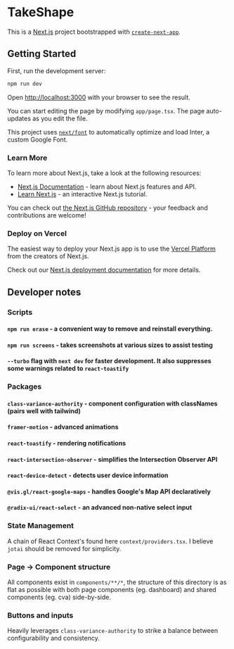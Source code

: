 # TakeShape

This is a [Next.js](https://nextjs.org/) project bootstrapped with [`create-next-app`](https://github.com/vercel/next.js/tree/canary/packages/create-next-app).

## Getting Started

First, run the development server:

```bash
npm run dev
```

Open [http://localhost:3000](http://localhost:3000) with your browser to see the result.

You can start editing the page by modifying `app/page.tsx`. The page auto-updates as you edit the file.

This project uses [`next/font`](https://nextjs.org/docs/basic-features/font-optimization) to automatically optimize and load Inter, a custom Google Font.

### Learn More

To learn more about Next.js, take a look at the following resources:

- [Next.js Documentation](https://nextjs.org/docs) - learn about Next.js features and API.
- [Learn Next.js](https://nextjs.org/learn) - an interactive Next.js tutorial.

You can check out [the Next.js GitHub repository](https://github.com/vercel/next.js/) - your feedback and contributions are welcome!

### Deploy on Vercel

The easiest way to deploy your Next.js app is to use the [Vercel Platform](https://vercel.com/new?utm_medium=default-template&filter=next.js&utm_source=create-next-app&utm_campaign=create-next-app-readme) from the creators of Next.js.

Check out our [Next.js deployment documentation](https://nextjs.org/docs/deployment) for more details.

## Developer notes

### Scripts

#### `npm run erase` - a convenient way to remove and reinstall everything.
#### `npm run screens` - takes screenshots at various sizes to assist testing

#### `--turbo` flag with `next dev` for faster development. It also suppresses some warnings related to `react-toastify`

### Packages

#### `class-variance-authority` - component configuration with classNames (pairs well with tailwind)
#### `framer-motion` - advanced animations
#### `react-toastify` - rendering notifications
#### `react-intersection-observer` - simplifies the Intersection Observer API
#### `react-device-detect` - detects user device information
#### `@vis.gl/react-google-maps` - handles Google's Map API declaratively
#### `@radix-ui/react-select` - an advanced non-native select input

### State Management

A chain of React Context's found here `context/providers.tsx`. I believe `jotai` should be removed for simplicity.

### Page -> Component structure

All components exist in `components/**/*`, the structure of this directory is as flat as possible with both page components (eg. dashboard) and shared components (eg. cva) side-by-side.

### Buttons and inputs

Heavily leverages `class-variance-authority` to strike a balance between configurability and consistency.
